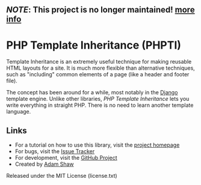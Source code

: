
*NOTE*: This project is no longer maintained! [more info](http://blog.arshaw.com/1/post/2013/03/reflecting-on-phpti.html)
---------------------------------------------------------

PHP Template Inheritance (PHPTI)
================================

Template Inheritance is an extremely useful technique for making reusable HTML
layouts for a site. It is much more flexible than alternative techniques, such
as "including" common elements of a page (like a header and footer file).

The concept has been around for a while, most notably in the
[Django](http://www.djangoproject.com/) template engine. Unlike other libraries,
*PHP Template Inheritance* lets you write everything in straight PHP. There is no
need to learn another template language.

Links
-----

- For a tutorial on how to use this library, visit the [project homepage](http://arshaw.com/phpti/)
- For bugs, visit the [Issue Tracker](http://github.com/arshaw/phpti/issues)
- For development, visit the [GitHub Project](http://github.com/arshaw/phpti)
- Created by [Adam Shaw](http://arshaw.com/)

Released under the MIT License (license.txt)
